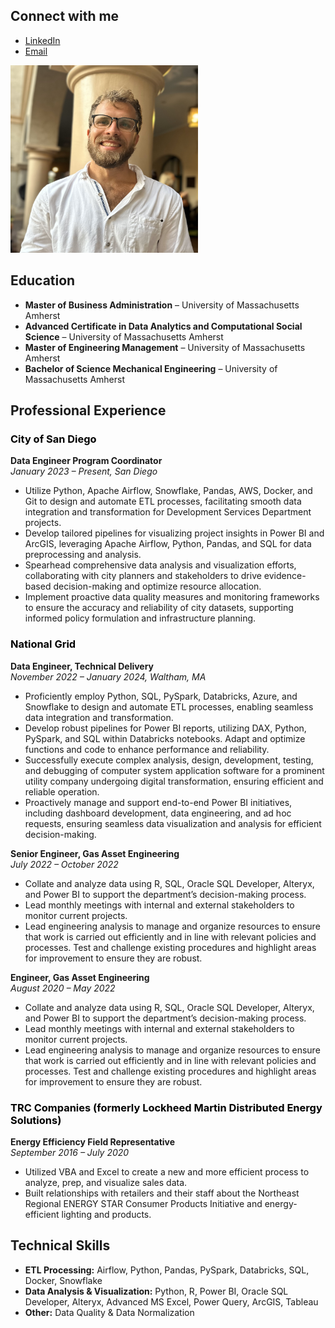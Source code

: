 ## Connect with me
- [LinkedIn](http://linkedin.com/in/peter-sullivan)
- [Email](mailto:your.pjsulliv34@gmail.com)

<img src="bio_pic.jpg"  width="300" height="300">
<link rel="stylesheet" href="{{ 'custom.css' | (http://linkedin.com/in/peter-sullivan) }}">

## Education
- **Master of Business Administration** – University of Massachusetts Amherst  
- **Advanced Certificate in Data Analytics and Computational Social Science** – University of Massachusetts Amherst  
- **Master of Engineering Management** – University of Massachusetts Amherst  
- **Bachelor of Science Mechanical Engineering** – University of Massachusetts Amherst  

## Professional Experience

### <span style="color:black">City of San Diego</span>
**Data Engineer Program Coordinator**  
*January 2023 – Present, San Diego*  
- Utilize Python, Apache Airflow, Snowflake, Pandas, AWS, Docker, and Git to design and automate ETL processes, facilitating smooth data integration and transformation for Development Services Department projects.
- Develop tailored pipelines for visualizing project insights in Power BI and ArcGIS, leveraging Apache Airflow, Python, Pandas, and SQL for data preprocessing and analysis.
- Spearhead comprehensive data analysis and visualization efforts, collaborating with city planners and stakeholders to drive evidence-based decision-making and optimize resource allocation.
- Implement proactive data quality measures and monitoring frameworks to ensure the accuracy and reliability of city datasets, supporting informed policy formulation and infrastructure planning.

### <span style="color:black">National Grid</span>
**Data Engineer, Technical Delivery**  
*November 2022 – January 2024, Waltham, MA*  
- Proficiently employ Python, SQL, PySpark, Databricks, Azure, and Snowflake to design and automate ETL processes, enabling seamless data integration and transformation.
- Develop robust pipelines for Power BI reports, utilizing DAX, Python, PySpark, and SQL within Databricks notebooks. Adapt and optimize functions and code to enhance performance and reliability.
- Successfully execute complex analysis, design, development, testing, and debugging of computer system application software for a prominent utility company undergoing digital transformation, ensuring efficient and reliable operation.
- Proactively manage and support end-to-end Power BI initiatives, including dashboard development, data engineering, and ad hoc requests, ensuring seamless data visualization and analysis for efficient decision-making.

**Senior Engineer, Gas Asset Engineering**  
*July 2022 – October 2022*  
- Collate and analyze data using R, SQL, Oracle SQL Developer, Alteryx, and Power BI to support the department’s decision-making process.
- Lead monthly meetings with internal and external stakeholders to monitor current projects.
- Lead engineering analysis to manage and organize resources to ensure that work is carried out efficiently and in line with relevant policies and processes. Test and challenge existing procedures and highlight areas for improvement to ensure they are robust.

**Engineer, Gas Asset Engineering**  
*August 2020 – May 2022*  
- Collate and analyze data using R, SQL, Oracle SQL Developer, Alteryx, and Power BI to support the department’s decision-making process.
- Lead monthly meetings with internal and external stakeholders to monitor current projects.
- Lead engineering analysis to manage and organize resources to ensure that work is carried out efficiently and in line with relevant policies and processes. Test and challenge existing procedures and highlight areas for improvement to ensure they are robust.

### <span style="color:black">TRC Companies (formerly Lockheed Martin Distributed Energy Solutions)</span>
**Energy Efficiency Field Representative**  
*September 2016 – July 2020*  
- Utilized VBA and Excel to create a new and more efficient process to analyze, prep, and visualize sales data.
- Built relationships with retailers and their staff about the Northeast Regional ENERGY STAR Consumer Products Initiative and energy-efficient lighting and products.

## Technical Skills
- **ETL Processing:** Airflow, Python, Pandas, PySpark, Databricks, SQL, Docker, Snowflake
- **Data Analysis & Visualization:** Python, R, Power BI, Oracle SQL Developer, Alteryx, Advanced MS Excel, Power Query, ArcGIS, Tableau
- **Other:** Data Quality & Data Normalization
